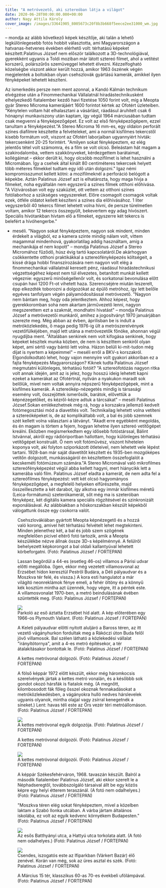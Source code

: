 ```yaml
---
title: "A metróvezető, aki sztereóban látja a világot"
date: 2020-06-28T00:00:00.000+00:00
author: Nagy Attila Károly
cover_image: /images/33641905_8005673c20f8b3b668f5eece2ee31000_wm.jpg
---
```


– mondja az alább következő képek készítője, aki talán a lehető legkülönlegesebb fotós hobbit választotta, ami Magyarországon a hatvanas-hetvenes években elérhető volt: térhatású képeket készített.Palatinus József nem először találkozott a 3D-technológiával, gyerekként ugyanis a Toldi moziban már látott sztereó filmet, ahol a vetítést korszerű, polárszűrős szemüveggel lehetett élvezni. Kézzelfogható közelségbe viszont akkor került hozzá, amikor 1963 őszének végén megjelentek a boltokban olyan csehszlovák gyártású kamerák, amikkel ilyen fényképeket lehetett készíteni.

Az ismerkedés persze nem ment azonnal, a Kandó Kálmán technikum elvégzése után a Finommechanikai Vállalatnál híradástechnikusként elhelyezkedő fiatalember kezdő havi fizetése 1050 forint volt, míg a Meopta gyár Stereo Microma kamerájáért 1600 forintot kértek az Ofotért üzleteiben. "Kénytelen voltam hát elhalasztani a vásárlást, ráadásul áruhitelt csak 6 hónapnyi munkaviszony után kaptam, így végül 1964 márciusában tudtam csak megvenni a fényképezőgépet. Ez volt az első fényképezőgépem, ezzel tanultam a fényképezést."A Stereo Microma 16 mm-es, egy oldalon perforált színes diafilmre készítette a felvételeket, ami a normál kisfilmes tekercstől kisebb formátum volt, viszont az Ofotért laborjaiban ugyannyiért hívták: tekercsenként 20-25 forintért. "Amilyen sokat fényképeztem, ez elég jelentős tétel volt számomra, és a film se volt olcsó. Beleástam hát magam a szakirodalomba, vettem szakkönyveket, kérdezgettem barátaimat, kollégáimat – ekkor derült ki, hogy olcsóbb mozifilmet is lehet használni a Micromában. Így a csehek által kínált 80 centiméteres tekercsek helyett több méteres filmekkel tudtam egy idő után dolgozni." Igaz némi kompromisszumot kellett kötni: a mozifilmeknél a perforáció belógott a képekbe. Aztán Palatinus József azt is elhatározta, hogy maga hívja a filmeket, noha egyáltalán nem egyszerű a színes filmek otthoni előhívása. "A Vízivárosban volt egy szaküzlet, ott vettem az otthoni színes fotólaborhoz a szükséges vegyszereket. Előre csomagolt csomagok voltak ezek, ötféle oldatot kellett készíteni a színes dia előhívásához. 1 liter vegyszerből 40 tekercs filmet lehetett volna hívni, de persze türelmetlen voltam, amikor 12 tekercs összegyűlt, bekevertem egy adag hívószert. Speciális hívótankban hívtam elő a filmeket, egyszerre két tekercs is belefért a hívóhengerbe."

- meséli. "Nagyon sokat fényképeztem, nagyon sok mindent, minden érdekelt a világból, ez a kamera szinte mindig nálam volt, vittem magammal mindenhová, gyakorlatilag addig használtam, amíg a mechanikája el nem kopott" – mondja Palatinus József a Stereo Micromához fűződő, húsz évig tartó kapcsolatáról.De akárhogyan csökkentette otthoni praktikákkal a sztereófényképezés költségeit, a kissé drága hobbi finanszírozására nem nagyon volt elég a finommechanikai vállalatnál keresett pénz, ráadásul híradástechnikusi végzettségéhez képest nem túl élvezetes, betanított munkát kellett végeznie: egyszerű minőségellenőr volt, és sorkatonai bevonulása előtt csupán havi 1200 Ft-ot vihetett haza. Szerencséjére miután leszerelt, épp elkezdték toborozni a dolgozókat az épülő metróhoz, így lett belőle egyéves tanfolyam végén pályamódosítással metróvezető. "Nagyon nem bántam meg, hogy oda jelentkeztem. Ahhoz képest, hogy gyerekkoromban soha nem akartam járművezető lenni, nagyon megszerettem ezt a szakmát, mondhatni hivatást" – mondja Palatinus József a metróvezetői munkáról, amihez a jogosítványt 1970 januárjában szerezte meg. Még abban az évben, áprilisban be is indult a metróközlekedés, ő maga pedig 1976-ig ült a metrószerelvények vezetőfülkéjében, majd lett utána a metróvezetők főnöke, ahonnan végül nyugdíjba ment. "Általában senkinek nem volt kifogása senkinek, hogy képeket készítek munka közben, de nem is készíttem senkiről olyan képet, ami sértő vagy bántó lett volna. Házon belüli ki-mit-tudon még díjat is nyertem a képeimmel" – meséli erről a BKV-s korszakról. Elgondolkodtató lehet, hogy vajon mennyire volt gyakori akkoriban ez a fajta fényképezés Magyarországon? Kiknek tudta Palatinus József megmutatni különleges, térhatású fotóit? "A sztereófotózás nagyon ritka volt annak idején, amit az is jelez, hogy hosszú ideig lehetett kapni ezeket a kamerákat az Ofotértnál, nyilván a nyakukon maradt sok belőlük, mivel nem voltak annyira népszerű fényképezőgépek, mint a kisfilmes kamerák. A sztereókép-nézegetés mindig is társasági esemény volt, összejöttek ismerősök, barátok, elővettük a képnézegetőket, és kézről-kézre adtuk a tárcsákat" – meséli Palatinus József.Sokan emlékezhetnek még rá, hogy a korszakra jellemző kedvelt fotómegosztási mód a diavetítés volt. Technikailag lehetett volna vetíteni a sztereóképeket is, de az komplikáltabb volt, a bal és jobb szemnek szét kellett volna választani a látványt. "Akadt erre egyébként megoldás, és én magam is törtem a fejem, hogyan lehetne ilyen sztereó vetítőgépet kreálni. Eközben megismerkedtem egy idősebb fotóstárssal, Bálint Istvánnal, akiről egy rádióriportban hallottam, hogy különleges térhatású vetítőgépet konstruált. Ő nem volt fotóművész, viszont hihetelen koponya volt, aki folyton sziporkázott ötleteivel, nem lehetett vele lépést tartani. 1928-ban már saját diavetítőt készített és 1935-ben mozgóképes vetítőn dolgozott, munkásságáról én készítettem összefoglalót a kecskeméti fotómúzeum számára."A Stereo Micromával való mikrofilmes sztereófényképezést végül abba kellett hagyni, mert hiánycikk lett a kamerába való film. Palatinus József eladta a kamerát, de nem adta fel a sztereófilmes fényképezést: vett két olcsó hagyományos fényképezőgépet, a megfelelő helyeken elfűrészelte, majd összeillesztette a két darabot, így alkotva egy immár kisfilmes méretű (Leica-formátumú) szeterókamerát, sőt még ma is szeteróban fényképez, két digitális kamera speciális rögzítésével és szinkronizált exponálásával. Az alábbiakban a hőskorszakban készült képekből válogattunk össze egy csokorra valót.

<figure>
<img src="/images/33569442_9e42c479f5bbb4995b19a09e990032c5_wm.jpg" alt="" />
<figcaption>Csehszlovákiában gyártott Meopta képnézegető és a hozzá való korong, amivel hét térhatású felvételt lehet megtekinteni. Minden jelenethez két, a bal és jobb szem szögének megfelelően picivel eltérő fotó tartozik, amik a Meopta készülékbe nézve állnak össze 3D-s képélménnyé. A felülről behelyezett képkorongot a bal oldali kallantyúval lehetett körbeforgatni. (Fotó: Palatinus József / FORTEPAN)</figcaption>
</figure>

<figure>
<img src="/images/33569444_5eed4d7978ef7ca1cd1226568042cd46_wm.jpg" alt="" />
<figcaption>Lassan begördül a 44-es (esetleg 46-os) villamos a Párisi udvar előtti megállóba. (Igen, ekkor még vezetett villamosvonal az Erzsébet hídon keresztül Pestről Budára, a Déli pályaudvar és a Moszkva tér felé, és vissza.) A kora esti hangulatot a már világító neonreklámok fénye emeli, a fehér öltöny és a könnyű kék kosztüm mintha azt üzennék, hogy végre, itt a péntek este. A villamosvonalat 1970-ben, a metró beindulásának évében szüntették meg. (Fotó: Palatinus József / FORTEPAN)</figcaption>
</figure>

<figure>
<img src="/images/33569612_546b7f0f892e09210a63eb5e6b921fbc_wm_still" />
<figcaption>Parkoló az eső áztatta Erzsébet híd alatt. A kép előterében egy 1966-os Plymouth Valiant. (Fotó: Palatinus József / FORTEPAN)</figcaption>
</figure>

<figure>
<img src="/images/33569454_896b0bd63d4fb1e4d7e5d7b9683a98a8_wm.jpg" alt="" />
<figcaption>A Keleti pályaudvar előtti nyitott aluljáró a Baross téren, az itt vezető vágányhurkon fordultak meg a Rákóczi úton Buda felől jövő villamosok. Bal szélen látható a közlekedési vállalat "irányítótornya", amit a 4-es metró építésekor, a tér átalakításakor bontottak le. (Fotó: Palatinus József / FORTEPAN)</figcaption>
</figure>

<figure>
<img src="/images/33569600_6f509ca1d981f64d7b495b804fa0af47_wm.jpg" alt="" />
<figcaption>A kettes metróvonal dolgozói. (Fotó: Palatinus József / FORTEPAN)</figcaption>
</figure>

<figure>
<img src="/images/33569432_93440de5f20f7d37ff0de5e46fb75867_wm.jpg" alt="" />
<figcaption>A fölső képpár 1972 előtt készült, ekkor még háromkocsis szerelvények jártak a kettes metró vonalán, és a későbbb sok gondot okozó hársfák is fiatalok még. (A megnőtt, kilombosodott fák főleg ősszel okoznak fennakadásokat a metróközlekedésben, a vágányokra hulló nedves hárslevelek ugyanis olyanok, mintha olajjal vagy zsírral kenegetnék a síneket.) Lent: havas téli este az Örs vezér téri metróállomáson. (Fotó: Palatinus József / FORTEPAN)</figcaption>
</figure>

<figure>
<img src="/images/33569434_87512281cc15c49deb57736ab8d38cfb_wm_still" />
<figcaption>A kettes metróvonal egyik dolgozója. (Fotó: Palatinus József / FORTEPAN)</figcaption>
</figure>

<figure>
<img src="/images/33569426_d30ef00dfb8df22760d789a84225f836_wm.jpg" alt="" />
<figcaption>A kettes metróvonal dolgozói. (Fotó: Palatinus József / FORTEPAN)</figcaption>
</figure>

<figure>
<img src="/images/33569428_20cfdeaf0acf673374ca55f4df6c926e_wm_still" />
<figcaption>A kettes metróvonal dolgozói. (Fotó: Palatinus József / FORTEPAN)</figcaption>
</figure>

<figure>
<img src="/images/33569448_fe83fc916a7de21521e285f7f9517f53_wm.jpg" alt="" />
<figcaption>A képpár Székesfehérváron, 1968. tavaszán készült. Balról a második fiatalember Palatinus József, aki ekkor szerelt le a Néphadseregtől, továbbszolgáló társaival állt be egy közös képre egy helyi étterem teraszánál. (A fotó nem odalhelyes.) (Fotó: Palatinus József / FORTEPAN)</figcaption>
</figure>

<figure>
<img src="/images/33569456_8e0b2c7c297da3852ee1c310b26ec158_wm.jpg" alt="" />
<figcaption>"Moszkva téren elég sokat fényképeztem, mivel a közelben laktam a Szabó Ilonka utcában. A várba jártam általános iskolába, ez volt az egyik kedvenc környékem Budapesten." (Fotó: Palatinus József / FORTEPAN)</figcaption>
</figure>

<figure>
<img src="/images/33569438_a3586bb10f7d78b4d69ed6a9f5951236_wm_still" />
<figcaption>Az esős Batthyányi utca, a Hattyú utca torkolata alatt. (A fotó nem odalhelyes.) (Fotó: Palatinus József / FORTEPAN)</figcaption>
</figure>

<figure>
<img src="/images/33569430_674d240a1bfaf158c8c94a585dcbabc0_wm_still" />
<figcaption>Csendes, iszogatós este az Ifiparkban (Várkert Bazár) élő zenével. Korán van még, sok az üres asztal és szék. (Fotó: Palatinus József / FORTEPAN)</figcaption>
</figure>

<figure>
<img src="/images/33569458_8db9e954f008c66cf86f360a3ce9b614_wm.jpg" alt="" />
<figcaption>A Március 15 tér, klasszikus 60-as 70-es évekbeli ufólámpával. (Fotó: Palatinus József / FORTEPAN)</figcaption>
</figure>
